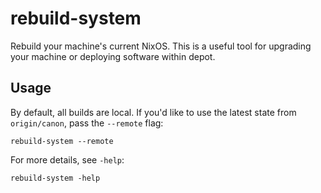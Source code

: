 # rebuild-system

Rebuild your machine's current NixOS. This is a useful tool for upgrading your
machine or deploying software within depot.

## Usage

By default, all builds are local. If you'd like to use the latest state from
`origin/canon`, pass the `--remote` flag:

```shell
rebuild-system --remote
```

For more details, see `-help`:

```shell
rebuild-system -help
```
